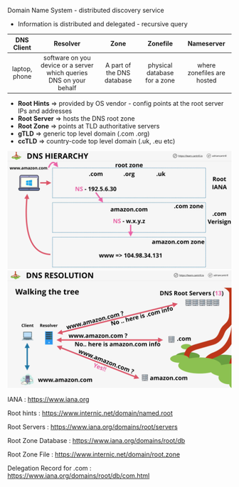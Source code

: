 Domain Name System - distributed discovery service

- Information is distributed and delegated - recursive query

|DNS Client| Resolver |Zone | Zonefile| Nameserver|
|:--:|:--:|:--:|:--:|:--:|
|laptop, phone| software on you device or a server which queries DNS on your behalf| A part of the DNS database| physical database for a zone| where zonefiles are hosted|

- **Root Hints** => provided by OS vendor - config points at the root server IPs and addresses
- **Root Server** => hosts the DNS root zone
- **Root Zone** => points at TLD authoritative servers
- **gTLD** => generic top level domain (.com .org)
- **ccTLD** => country-code top level domain (.uk, .eu etc)


![dns-heirarchy](dns-heirarchy.png) </br>
![dns-resolution](dns-resolution.png)




IANA : https://www.iana.org

Root hints : https://www.internic.net/domain/named.root

Root Servers : https://www.iana.org/domains/root/servers

Root Zone Database : https://www.iana.org/domains/root/db

Root Zone File : https://www.internic.net/domain/root.zone

Delegation Record for .com : https://www.iana.org/domains/root/db/com.html